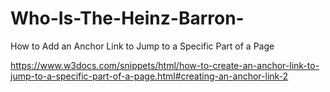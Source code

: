 # Who-Is-The-Heinz-Barron-


How to Add an Anchor Link to Jump to a Specific Part of a Page

https://www.w3docs.com/snippets/html/how-to-create-an-anchor-link-to-jump-to-a-specific-part-of-a-page.html#creating-an-anchor-link-2